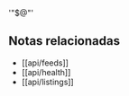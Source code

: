 '"$@"'

<!-- RELATED:START -->
## Notas relacionadas
- [[api/feeds]]
- [[api/health]]
- [[api/listings]]
<!-- RELATED:END -->

